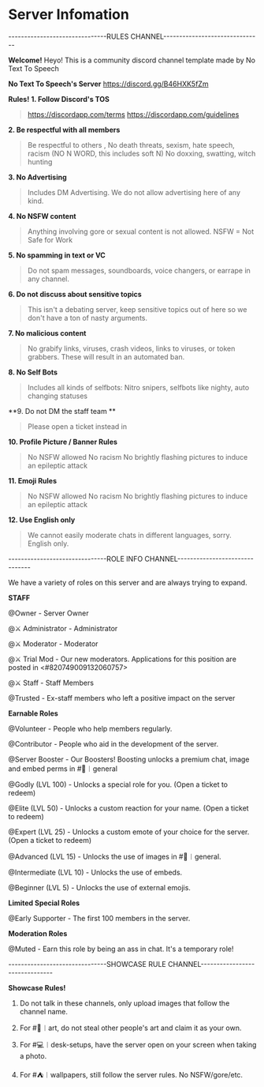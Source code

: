 # Server Infomation

-------------------------------RULES CHANNEL-------------------------------

__**Welcome!**__
Heyo! This is a community discord channel template made by No Text To Speech

**No Text To Speech's Server**
<https://discord.gg/B46HXK5fZm>


__**Rules!**__
**1. Follow Discord's TOS**
> https://discordapp.com/terms
> https://discordapp.com/guidelines

**2. Be respectful with all members**
> Be respectful to others , No death threats, sexism, hate speech, racism (NO N WORD, this includes soft N)
> No doxxing, swatting, witch hunting

**3. No Advertising**
> Includes DM Advertising. We do not allow advertising here of any kind.

**4. No NSFW content**
> Anything involving gore or sexual content is not allowed.
> NSFW = Not Safe for Work

**5. No spamming in text or VC**
> Do not spam messages, soundboards, voice changers, or earrape in any channel.

**6. Do not discuss about sensitive topics**
> This isn't a debating server, keep sensitive topics out of here so we don't have a ton of nasty arguments.

**7. No malicious content**
> No grabify links, viruses, crash videos, links to viruses, or token grabbers. These will result in an automated ban.

**8. No Self Bots**
> Includes all kinds of selfbots: Nitro snipers, selfbots like nighty, auto changing statuses

**9. Do not DM the staff team **
> Please open a ticket instead in

**10. Profile Picture / Banner Rules**
> No NSFW allowed
> No racism
> No brightly flashing pictures to induce an epileptic attack

**11. Emoji Rules**
> No NSFW allowed
> No racism
> No brightly flashing pictures to induce an epileptic attack

**12. Use English only**
> We cannot easily moderate chats in different languages, sorry. English only.



-------------------------------ROLE INFO CHANNEL-------------------------------

We have a variety of roles on this server and are always trying to expand.

__**STAFF**__

@Owner - Server Owner

@⚔️ Administrator - Administrator

@⚔️ Moderator - Moderator

@⚔️ Trial Mod - Our new moderators. Applications for this position are posted in <#820749009132060757> 

@⚔️ Staff - Staff Members

@Trusted - Ex-staff members who left a positive impact on the server


__**Earnable Roles**__

@Volunteer - People who help members regularly.

@Contributor - People who aid in the development of the server.

@Server Booster - Our Boosters! Boosting unlocks a premium chat, image and embed perms in #💬︱general

@Godly (LVL 100) - Unlocks a special role for you. (Open a ticket to redeem)

@Elite (LVL 50) - Unlocks a custom reaction for your name. (Open a ticket to redeem)

@Expert (LVL 25) - Unlocks a custom emote of your choice for the server. (Open a ticket to redeem)

@Advanced (LVL 15)  - Unlocks the use of images in #💬︱general.

@Intermediate (LVL 10) - Unlocks the use of embeds.

@Beginner (LVL 5) - Unlocks the use of external emojis.


__**Limited Special Roles**__

@Early Supporter - The first 100 members in the server.


__**Moderation Roles**__

@Muted - Earn this role by being an ass in chat. It's a temporary role!




-------------------------------SHOWCASE RULE CHANNEL-------------------------------

__**Showcase Rules!**__

1. Do not talk in these channels, only upload images that follow the channel name.

2. For #🎨︱art, do not steal other people's art and claim it as your own.

3. For #💻︱desk-setups, have the server open on your screen when taking a photo.

4. For #⛺︱wallpapers, still follow the server rules. No NSFW/gore/etc.
